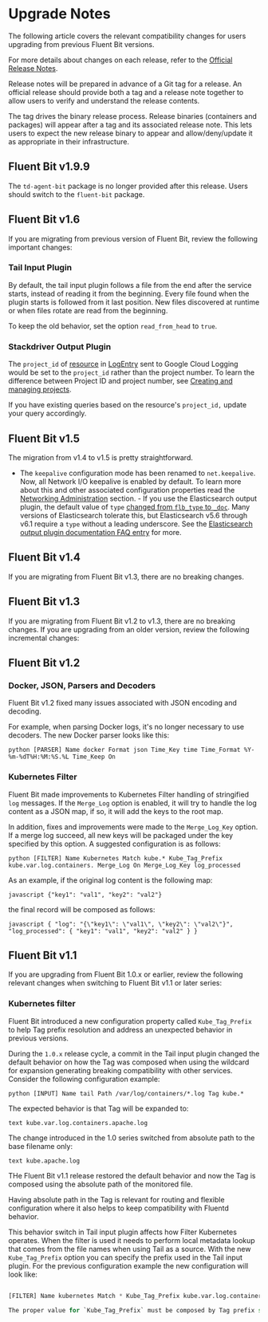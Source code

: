 # Upgrade Notes

The following article covers the relevant compatibility changes for users upgrading from previous Fluent Bit versions.

For more details about changes on each release, refer to the [Official Release Notes](https://fluentbit.io/announcements/).

Release notes will be prepared in advance of a Git tag for a release. An official release should provide both a tag and a release note together to allow users to verify and understand the release contents.

The tag drives the binary release process. Release binaries (containers and packages) will appear after a tag and its associated release note. This lets users to expect the new release binary to appear and allow/deny/update it as appropriate in their infrastructure.

## Fluent Bit v1.9.9

The `td-agent-bit` package is no longer provided after this release. Users should switch to the `fluent-bit` package.

## Fluent Bit v1.6

If you are migrating from previous version of Fluent Bit, review the following important changes:

### Tail Input Plugin

By default, the tail input plugin follows a file from the end after the service starts, instead of reading it from the beginning. Every file found when the plugin starts is followed from it last position. New files discovered at runtime or when files rotate are read from the beginning.

To keep the old behavior, set the option `read_from_head` to `true`.

### Stackdriver Output Plugin

The `project_id` of [resource](https://cloud.google.com/logging/docs/reference/v2/rest/v2/MonitoredResource) in [LogEntry](https://cloud.google.com/logging/docs/reference/v2/rest/v2/LogEntry) sent to Google Cloud Logging would be set to the `project_id` rather than the project number. To learn the difference between Project ID and project number, see [Creating and managing projects](https://cloud.google.com/resource-manager/docs/creating-managing-projects#before_you_begin).

If you have existing queries based on the resource's `project_id,` update your query accordingly.

## Fluent Bit v1.5

The migration from v1.4 to v1.5 is pretty straightforward.

- The `keepalive` configuration mode has been renamed to `net.keepalive`. Now, all Network I/O keepalive is enabled by default. To learn more about this and other associated configuration properties read the [Networking Administration](https://docs.fluentbit.io/manual/administration/networking#tcp-keepalive) section. - If you use the Elasticsearch output plugin, the default value of `type` [changed from `flb_type` to `_doc`](https://github.com/fluent/fluent-bit/commit/04ed3d8104ca8a2f491453777ae6e38e5377817e#diff-c9ae115d3acaceac5efb949edbb21196). Many versions of Elasticsearch tolerate this, but Elasticsearch v5.6 through v6.1 require a `type` without a leading underscore. See the [Elasticsearch output plugin documentation FAQ entry](https://docs.fluentbit.io/manual/pipeline/outputs/elasticsearch#faq-underscore) for more.

## Fluent Bit v1.4

If you are migrating from Fluent Bit v1.3, there are no breaking changes.

## Fluent Bit v1.3

If you are migrating from Fluent Bit v1.2 to v1.3, there are no breaking changes. If you are upgrading from an older version, review the following incremental changes:

## Fluent Bit v1.2

### Docker, JSON, Parsers and Decoders

Fluent Bit v1.2 fixed many issues associated with JSON encoding and decoding.

For example, when parsing Docker logs, it's no longer necessary to use decoders. The new Docker parser looks like this:

```python [PARSER] Name docker Format json Time_Key time Time_Format %Y-%m-%dT%H:%M:%S.%L Time_Keep On ```

### Kubernetes Filter

Fluent Bit made improvements to Kubernetes Filter handling of stringified `log` messages. If the `Merge_Log` option is enabled, it will try to handle the log content as a JSON map, if so, it will add the keys to the root map.

In addition, fixes and improvements were made to the `Merge_Log_Key` option. If a merge log succeed, all new keys will be packaged under the key specified by this option. A suggested configuration is as follows:

```python [FILTER] Name Kubernetes Match kube.* Kube_Tag_Prefix kube.var.log.containers. Merge_Log On Merge_Log_Key log_processed ```

As an example, if the original log content is the following map:

```javascript {"key1": "val1", "key2": "val2"} ```

the final record will be composed as follows:

```javascript { "log": "{\"key1\": \"val1\", \"key2\": \"val2\"}", "log_processed": { "key1": "val1", "key2": "val2" } } ```

## Fluent Bit v1.1

If you are upgrading from Fluent Bit 1.0.x or earlier, review the following relevant changes when switching to Fluent Bit v1.1 or later series:

### Kubernetes filter

Fluent Bit introduced a new configuration property called `Kube_Tag_Prefix` to help Tag prefix resolution and address an unexpected behavior in previous versions.

During the `1.0.x` release cycle, a commit in the Tail input plugin changed the default behavior on how the Tag was composed when using the wildcard for expansion generating breaking compatibility with other services. Consider the following configuration example:

```python [INPUT] Name tail Path /var/log/containers/*.log Tag kube.* ```

The expected behavior is that Tag will be expanded to:

```text kube.var.log.containers.apache.log ```

The change introduced in the 1.0 series switched from absolute path to the base filename only:

```text kube.apache.log ```

THe Fluent Bit v1.1 release restored the default behavior and now the Tag is composed using the absolute path of the monitored file.

Having absolute path in the Tag is relevant for routing and flexible configuration where it also helps to keep compatibility with Fluentd behavior.

This behavior switch in Tail input plugin affects how Filter Kubernetes operates. When the filter is used it needs to perform local metadata lookup that comes from the file names when using Tail as a source. With the new `Kube_Tag_Prefix` option you can specify the prefix used in the Tail input plugin. For the previous configuration example the new configuration will look like:

```python [INPUT] Name tail Path /var/log/containers/*.log Tag kube.*

[FILTER] Name kubernetes Match * Kube_Tag_Prefix kube.var.log.containers. ```

The proper value for `Kube_Tag_Prefix` must be composed by Tag prefix set in Tail input plugin plus the converted monitored directory replacing slashes with dots.
